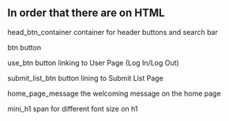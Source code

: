 
In order that there are on HTML
--------------------------------

head_btn_container
    container for header buttons and search bar

btn
    button

use_btn
    button linking to User Page (Log In/Log Out)

submit_list_btn
    button lining to Submit List Page

home_page_message
    the welcoming message on the home page

mini_h1
    span for different font size on h1